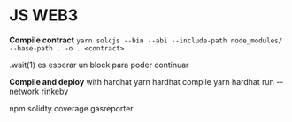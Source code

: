 # JS WEB3

**Compile contract**
`yarn solcjs --bin --abi --include-path node_modules/ --base-path . -o . <contract>`

.wait(1) es esperar un block para poder continuar

**Compile and deploy** with hardhat
yarn hardhat compile
yarn hardhat run <folder> --network rinkeby

npm
solidty coverage
gasreporter
